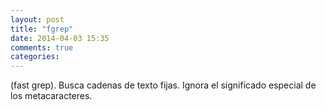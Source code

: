 ```yaml
---
layout: post
title: "fgrep"
date: 2014-04-03 15:35
comments: true
categories: 
---
```

(fast grep). Busca cadenas de texto fijas. Ignora el significado especial de los metacaracteres. 

